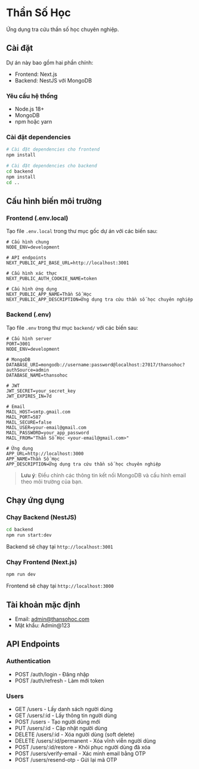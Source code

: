 # Thần Số Học

Ứng dụng tra cứu thần số học chuyên nghiệp.

## Cài đặt

Dự án này bao gồm hai phần chính:
- Frontend: Next.js
- Backend: NestJS với MongoDB

### Yêu cầu hệ thống

- Node.js 18+
- MongoDB
- npm hoặc yarn

### Cài đặt dependencies

```bash
# Cài đặt dependencies cho frontend
npm install

# Cài đặt dependencies cho backend
cd backend
npm install
cd ..
```

## Cấu hình biến môi trường

### Frontend (.env.local)

Tạo file `.env.local` trong thư mục gốc dự án với các biến sau:

```
# Cấu hình chung
NODE_ENV=development

# API endpoints
NEXT_PUBLIC_API_BASE_URL=http://localhost:3001

# Cấu hình xác thực
NEXT_PUBLIC_AUTH_COOKIE_NAME=token

# Cấu hình ứng dụng
NEXT_PUBLIC_APP_NAME=Thần Số Học
NEXT_PUBLIC_APP_DESCRIPTION=Ứng dụng tra cứu thần số học chuyên nghiệp
```

### Backend (.env)

Tạo file `.env` trong thư mục `backend/` với các biến sau:

```
# Cấu hình server
PORT=3001
NODE_ENV=development

# MongoDB
DATABASE_URI=mongodb://username:password@localhost:27017/thansohoc?authSource=admin
DATABASE_NAME=thansohoc

# JWT
JWT_SECRET=your_secret_key
JWT_EXPIRES_IN=7d

# Email
MAIL_HOST=smtp.gmail.com
MAIL_PORT=587
MAIL_SECURE=false
MAIL_USER=your-email@gmail.com
MAIL_PASSWORD=your_app_password
MAIL_FROM="Thần Số Học <your-email@gmail.com>"

# Ứng dụng
APP_URL=http://localhost:3000
APP_NAME=Thần Số Học
APP_DESCRIPTION=Ứng dụng tra cứu thần số học chuyên nghiệp
```

> **Lưu ý**: Điều chỉnh các thông tin kết nối MongoDB và cấu hình email theo môi trường của bạn.

## Chạy ứng dụng

### Chạy Backend (NestJS)

```bash
cd backend
npm run start:dev
```

Backend sẽ chạy tại `http://localhost:3001`

### Chạy Frontend (Next.js)

```bash
npm run dev
```

Frontend sẽ chạy tại `http://localhost:3000`

## Tài khoản mặc định

- Email: admin@thansohoc.com
- Mật khẩu: Admin@123

## API Endpoints

### Authentication
- POST /auth/login - Đăng nhập
- POST /auth/refresh - Làm mới token

### Users
- GET /users - Lấy danh sách người dùng
- GET /users/:id - Lấy thông tin người dùng
- POST /users - Tạo người dùng mới
- PUT /users/:id - Cập nhật người dùng
- DELETE /users/:id - Xóa người dùng (soft delete)
- DELETE /users/:id/permanent - Xóa vĩnh viễn người dùng
- POST /users/:id/restore - Khôi phục người dùng đã xóa
- POST /users/verify-email - Xác minh email bằng OTP
- POST /users/resend-otp - Gửi lại mã OTP
